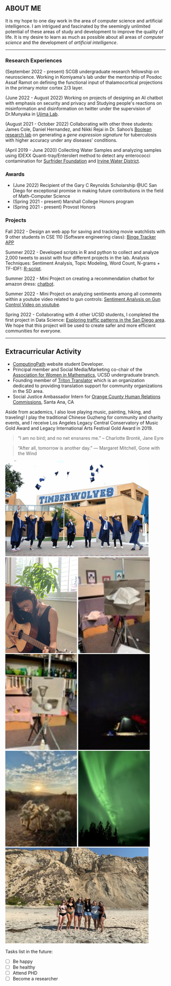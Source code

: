 ## ABOUT ME

It is my hope to one day work in the area of computer science and artificial intelligence. I am intrigued and fascinated by the seemingly unlimited potential of these areas of study and development to improve the quality of life. It is my desire to learn as much as possible about all areas of *computer science* and the development of *artificial intelligence*.

---

### Research Experiences
(September 2022 - present) 
SCGB undergraduate research fellowship on neuroscience. Working in Komiyama's lab under the mentorship of Posdoc Assaf Ramot on defining the functional input of thalamocortical projections in the primary motor cortex 2/3 layer. 

(June 2022 - August 2022)
Working on projects of designing an AI chatbot with emphasis on security and privacy and Studying people's reactions on misinformation and disinformation on twitter under the supervision of Dr.Munyaka in [Ujima Lab](https://www.ujimasp.com/). 

(August 2021 - October 2022)
Collaborating with other three students: James Cole, Daniel Hernandez, and Nikki Rejai in Dr. Sahoo’s [Boolean research lab](https://sites.google.com/view/debashis-sahoo) on generating a *gene expression signature* for tuberculosis with higher accuracy under any diseases' conditions. 

(April 2019 - June 2020)
Collecting Water Samples and analyzing samples using IDEXX Quanti-tray/Enterolert method to detect any enterococci contamination for [Surfrider Foundation](https://www.surfrider.org/) and [Irvine Water District](https://www.irwd.com/).
 
### Awards 
- (June 2022) Recipient of the Gary C Reynolds Scholarship @UC San Diego for exceptional promise in making future contributions in the field of Math-Computer Science 
- (Spring 2021 - present) Marshall College Honors program
- (Spring 2021 - present) Provost Honors 

### Projects

Fall 2022 - Design an web app for saving and tracking movie watchlists with 9 other students in CSE 110 (Software engineering class): [Binge Tracker APP](https://github.com/cse110-fa22-group9/Team9Repository)

Summer 2022 - Developed scripts in R and python to collect and analyze 2,000 tweets to assist with four different projects in the lab. Analysis Techniques: Sentiment Analysis, Topic Modeling, Word Count, N-grams + TF-IDF!: [R-script](https://github.com/Munyaka-Research-Group/su22_allprojects/tree/main/twitterFU). 

Summer 2022 - Mini Project on creating a recommendation chatbot for amazon dress: [chatbot](https://github.com/xiw013/amazon_dresses_recommendation-chatbot). 

Summer 2022 - Mini Project on analyzing sentiments among all comments within a youtube video related to gun controls: [Sentiment Analysis on Gun Control Video on youtube](https://github.com/xiw013/Youtube-comments-analysis). 

Spring 2022 - Collaborating with 4 other UCSD students, I completed the first project in Data Science: [Exploring traffic patterns in the San Diego area](https://github.com/xiw013/SD-Traffic-Collision.git). We hope that this project will be used to create safer and more efficient communities for everyone.

---

## Extracurricular Activity
- [ComputingPath](https://computingpaths.ucsd.edu/) website student Developer. 
- Principal member and Social Media/Marketing co-chair of the [Association for Women in Mathematics](https://awm-math.org/), UCSD undergraduate branch.
- Founding member of [Triton Translator](https://sites.google.com/ucsd.edu/triton-translators/home?authuser=0) which is an organization dedicated to providing translation support for community organizations in the SD area.
- Social Justice Ambassador Intern for [Orange County Human Relations Commissions](https://www.ochumanrelations.org/), Santa Ana, CA

Aside from academics, I also love playing music, painting, hiking, and traveling! I play the traditional Chinese Guzheng for community and charity events, and I receive Los Angeles Legacy Central Conservatory of Music Gold Award and Legacy International Arts Festival	Gold Award in	2019.

> “I am no bird; and no net ensnares me.” – Charlotte Brontë, Jane Eyre

> “After all, tomorrow is another day.” — Margaret Mitchell, Gone with the Wind

<img src="graduation.JPG"  width="450" height="300">
<img src="guitar.JPG"  width="225" height="300">
<img src="painting1.jpg"  width="225" height="300">
<img src="painting2.jpg"  width="225" height="300">
<img src="camping1.jpg"  width="225" height="300">
<img src="camping2.jpg"  width="225" height="300">
<img src="aurora.jpg"  width="225" height="300">
<img src="beach.JPG"  width="450" height="300">

Tasks list in the future:
- [ ] Be happy
- [ ] Be healthy
- [ ] Attend PHD
- [ ] Become a researcher
